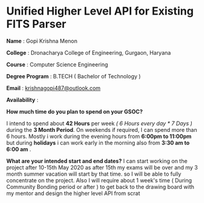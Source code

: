 
# Unified Higher Level API for Existing FITS Parser

**Name** : Gopi Krishna Menon

**College** : Dronacharya College of Engineering, Gurgaon, Haryana

**Course** : Computer Science Engineering

**Degree Program** : B.TECH ( Bachelor of Technology )

**Email** : krishnagopi487@outlook.com

**Availability** : 

**How much time do you plan to spend on your GSOC?**

 I intend to spend about **42 Hours** per week *( 6 Hours every day * 7 Days )*  during the **3 Month Period**.  On weekends if required, I can spend more than 6 hours.  Mostly i work during the evening hours from  **6:00pm to 11:00pm** but during **holidays** i can work early in the morning also from **3:30 am to 6:00 am** .

**What are your intended start and end dates?**
I can start working on the project after 10-15th May 2020 as after 15th my exams will be over and my 3 month  summer vacation will start by that time. so I will be able to fully concentrate on the project. Also I will require about 1 week's time ( During Community Bonding period or after ) to get back to the drawing board with my mentor and design the higher level API from scrat
<!--stackedit_data:
eyJoaXN0b3J5IjpbNTI3OTYzMjA4LDM1MzUwNDMyMywtMTYwND
IxNzM3OSw1NjY3MjkxOTEsNzM5NjQyNTY4LDYxNzU1MTcyMCwt
MTYzNDc2MTI1NV19
-->